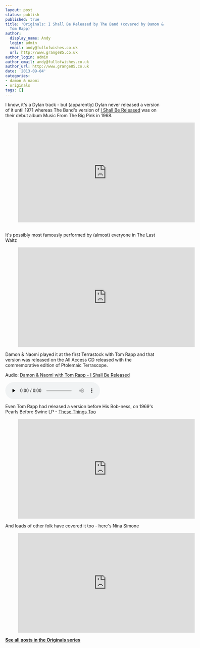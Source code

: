 ```yaml
---
layout: post
status: publish
published: true
title: 'Originals: I Shall Be Released by The Band (covered by Damon & Naomi with
  Tom Rapp)'
author:
  display_name: Andy
  login: admin
  email: andy@fullofwishes.co.uk
  url: http://www.grange85.co.uk
author_login: admin
author_email: andy@fullofwishes.co.uk
author_url: http://www.grange85.co.uk
date: '2013-09-04'
categories:
- damon & naomi
- originals
tags: []
---
```

<p>I know, it's a Dylan track - but (apparently) Dylan never released a version of it until 1971 whereas The Band's version of <a href="http://en.wikipedia.org/wiki/I_Shall_Be_Released">I Shall Be Released</a> was on their debut album Music From The Big Pink in 1968.<br />

<figure class="caption aligncenter"><iframe width="560" height="315" src="https://www.youtube.com/embed/EKirVyxf0do" frameborder="0" allowfullscreen></iframe><figcaption class="caption-text"></figcaption></figure>

<a id="more"></a><a id="more-4456"></a><br />
It's possibly most famously performed by (almost) everyone in The Last Waltz<br />
</p>
<figure class="caption aligncenter"><iframe width="560" height="315" src="https://www.youtube.com/embed/js1hjL8evmM" frameborder="0" allowfullscreen></iframe><figcaption class="caption-text"></figcaption></figure>
<p>Damon & Naomi played it at the first Terrastock with Tom Rapp and that version was released on the All Access CD released with the commemorative edition of Ptolemaic Terrascope.</p>

<div class="well"><p class="audio">Audio: <a href="https://media.fullofwishes.co.uk/03-damon_and_naomi/audio/damon-and-naomi-tom-rapp-I-shall-be-released.mp3">Damon & Naomi with Tom Rapp - I Shall Be Released</a></p><audio controls="controls" preload="none" src="https://media.fullofwishes.co.uk/03-damon_and_naomi/audio/damon-and-naomi-tom-rapp-I-shall-be-released.mp3"></audio></div>

<p>Even Tom Rapp had released a version before His Bob-ness, on 1969's Pearls Before Swine LP - <a href="http://en.wikipedia.org/wiki/These_Things_Too">These Things Too</a><br />
</p>
<figure class="caption aligncenter"><iframe width="560" height="315" src="https://www.youtube.com/embed/ledCjGhsWH0" frameborder="0" allowfullscreen></iframe><figcaption class="caption-text"></figcaption></figure>
<p>And loads of other folk have covered it too - here's Nina Simone<br />
</p>
<figure class="caption aligncenter"><iframe width="560" height="315" src="https://www.youtube.com/embed/XyCn8IC5RpE" frameborder="0" allowfullscreen></iframe><figcaption class="caption-text"></figcaption></figure>
<p><strong><a href="/category/originals/" title="List: Originals">See all posts in the Originals series</a></strong></p>
